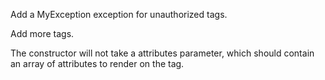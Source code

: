 Add a MyException exception for unauthorized tags.

Add more tags.

The constructor will not take a attributes parameter, which should contain an array of attributes to render on the tag.
